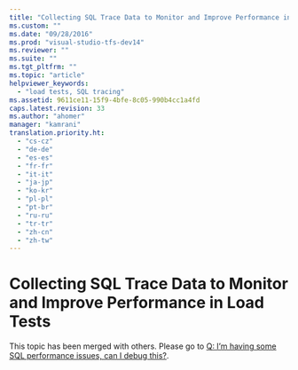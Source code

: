 ```yaml
---
title: "Collecting SQL Trace Data to Monitor and Improve Performance in Load Tests | testtitle"
ms.custom: ""
ms.date: "09/28/2016"
ms.prod: "visual-studio-tfs-dev14"
ms.reviewer: ""
ms.suite: ""
ms.tgt_pltfrm: ""
ms.topic: "article"
helpviewer_keywords: 
  - "load tests, SQL tracing"
ms.assetid: 9611ce11-15f9-4bfe-8c05-990b4cc1a4fd
caps.latest.revision: 33
ms.author: "ahomer"
manager: "kamrani"
translation.priority.ht: 
  - "cs-cz"
  - "de-de"
  - "es-es"
  - "fr-fr"
  - "it-it"
  - "ja-jp"
  - "ko-kr"
  - "pl-pl"
  - "pt-br"
  - "ru-ru"
  - "tr-tr"
  - "zh-cn"
  - "zh-tw"
---
```

# Collecting SQL Trace Data to Monitor and Improve Performance in Load Tests
This topic has been merged with others. Please go to [Q: I’m having some SQL performance issues, can I debug this?](http://msdn.microsoft.com/en-us/7041cbcf-9ab1-4579-98ff-8f296aeaded4).